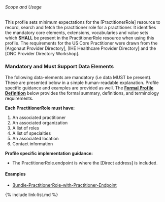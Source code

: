 
###### Scope and Usage

This profile sets minimum expectations for the [PractitionerRole] resource to record, search and fetch the practitioner role for a practitioner.  It identifies the mandatory core elements, extensions, vocabularies and value sets which **SHALL** be present in the PractitionerRole resource when using this profile.  The requirements for the US Core Practitioner were drawn from the [Argonaut Provider Directory], [IHE Healthcare Provider Directory] and the [ONC Provider Directory Workshop].


### Mandatory and Must Support Data Elements


The following data-elements are mandatory (i.e data MUST be present). These are presented below in a simple human-readable explanation.  Profile specific guidance and examples are provided as well.  The [**Formal Profile Definition**](#summary) below provides the  formal summary, definitions, and  terminology requirements.  

**Each PractitionerRole must have:**

1. An associated practitioner
1. An associated organization
1. A list of roles
1. A list of specialties
1. An associated location
1. Contact information

**Profile specific implementation guidance:**

* The PractitionerRole.endpoint is where the [Direct address] is included.


#### Examples

- [Bundle-PractitionerRole-with-Practitioner-Endpoint](Bundle-66c8856b-ba11-4876-8aa8-467aad8c11a2.xml.html)

{% include link-list.md %}
